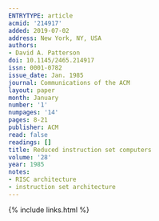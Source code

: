 ```yaml
---
ENTRYTYPE: article
acmid: '214917'
added: 2019-07-02
address: New York, NY, USA
authors:
- David A. Patterson
doi: 10.1145/2465.214917
issn: 0001-0782
issue_date: Jan. 1985
journal: Communications of the ACM
layout: paper
month: January
number: '1'
numpages: '14'
pages: 8-21
publisher: ACM
read: false
readings: []
title: Reduced instruction set computers
volume: '28'
year: 1985
notes:
- RISC architecture
- instruction set architecture
---
```

{% include links.html %}
